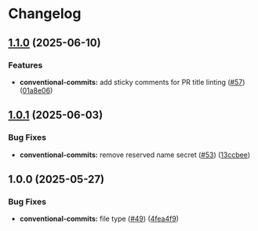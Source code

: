 # Changelog

## [1.1.0](https://github.com/iExecBlockchainComputing/github-actions-workflows/compare/conventional-commits-v1.0.1...conventional-commits-v1.1.0) (2025-06-10)


### Features

* **conventional-commits:** add sticky comments for PR title linting ([#57](https://github.com/iExecBlockchainComputing/github-actions-workflows/issues/57)) ([01a8e06](https://github.com/iExecBlockchainComputing/github-actions-workflows/commit/01a8e0659352b5660d4241e5b1b92f18faa6a4eb))

## [1.0.1](https://github.com/iExecBlockchainComputing/github-actions-workflows/compare/conventional-commits-v1.0.0...conventional-commits-v1.0.1) (2025-06-03)


### Bug Fixes

* **conventional-commits:** remove reserved name secret ([#53](https://github.com/iExecBlockchainComputing/github-actions-workflows/issues/53)) ([13ccbee](https://github.com/iExecBlockchainComputing/github-actions-workflows/commit/13ccbee116ea9c36dca3c7c6eb87561297d7841a))

## 1.0.0 (2025-05-27)


### Bug Fixes

* **conventional-commits:** file type ([#49](https://github.com/iExecBlockchainComputing/github-actions-workflows/issues/49)) ([4fea4f9](https://github.com/iExecBlockchainComputing/github-actions-workflows/commit/4fea4f9ac0ffbb1c7300c28a93cf5e108ae01b4c))
